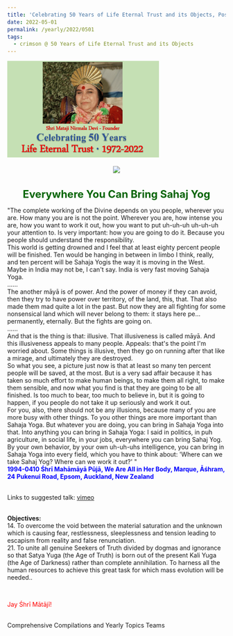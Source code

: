 ```yaml
---
title: 'Celebrating 50 Years of Life Eternal Trust and its Objects, Post 13'
date: 2022-05-01
permalink: /yearly/2022/0501
tags:
  - crimson @ 50 Years of Life Eternal Trust and its Objects
---
```


<div style="text-align: left"><img src="/images/Celebrating50YearsLET.png" width="350" /></div><br>

<div style="text-align: center"><img src="1e517d8c73a64c9c82977d676b1fff72.r2.dev/image960_Photo_credit_Colin_Heinsen.png" /></div>

<br>
<p style="color:DarkGreen; text-align:center">
<font size="+2"><b>Everywhere You Can Bring Sahaj Yog</b><br></font>
</p>

<p>
"The complete working of the Divine depends on you people, wherever you are. How many you are is not the point. Wherever you are, how intense you are, how you want to work it out, how you want to put uh-uh-uh uh-uh-uh your attention to. Is very important: how you are going to do it. Because you people should understand the responsibility.<br>
This world is getting drowned and I feel that at least eighty percent people will be finished. Ten would be hanging in between in limbo I think, really, and ten percent will be Sahaja Yogis the way it is moving in the West. Maybe in India may not be, I can't say. India is very fast moving Sahaja Yoga.<br>
......<br>
The another māyā is of power. And the power of money if they can avoid, then they try to have power over territory, of the land, this, that. That also made them mad quite a lot in the past. But now they are all fighting for some nonsensical land which will never belong to them: it stays here pe... permanently, eternally. But the fights are going on.<br>
......<br>
And that is the thing is that: illusive. That illusiveness is called māyā. And this illusiveness appeals to many people. Appeals: that's the point I'm worried about. Some things is illusive, then they go on running after that like a mirage, and ultimately they are destroyed.<br>
So what you see, a picture just now is that at least so many ten percent people will be saved, at the most. But is a very sad affair because it has taken so much effort to make human beings, to make them all right, to make them sensible, and now what you find is that they are going to be all finished. Is too much to bear, too much to believe in, but it is going to happen, if you people do not take it up seriously and work it out.<br>
For you, also, there should not be any illusions, because many of you are more busy with other things. To you other things are more important than Sahaja Yoga. But whatever you are doing, you can bring in Sahaja Yoga into that. Into anything you can bring in Sahaja Yoga: I said in politics, in puh agriculture, in social life, in your jobs, everywhere you can bring Sahaj Yog. By your own behavior, by your own uh-uh-uhs intelligence, you can bring in Sahaja Yoga into every field, which you have to think about: 'Where can we take Sahaj Yog? Where can we work it out?' "<br>
<font color="blue"><b>1994-0410 Śhrī Mahāmāyā Pūjā, We Are All in Her Body, Marque, Āśhram, 24 Pukenui Road, Epsom, Auckland, New Zealand</b></font><br>
</p>

<br>
Links to suggested talk: <a href="https://vimeo.com/26252489"> vimeo</a><br>
<br>

<p>
<b>Objectives:</b><br>
14. To overcome the void between the material saturation and the unknown which is causing fear, restlessness, sleeplessness and tension leading to escapism from reality and false renunciation.<br>
21. To unite all genuine Seekers of Truth divided by dogmas and ignorance so that Satya Yuga (the Age of Truth) is born out of the present Kali Yuga (the Age of Darkness) rather than complete annihilation. To harness all the human resources to achieve this great task for which mass evolution will be needed..
</p>

<br>
<p style="color:red;">Jay Śhrī Mātājī!<br></p>

<br>
Comprehensive Compilations and Yearly Topics Teams